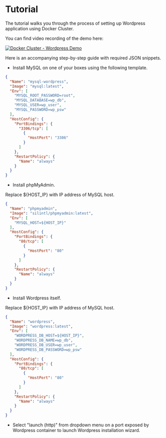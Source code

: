 # Tutorial

The tutorial walks you through the process of setting up Wordpress application using Docker Cluster.

You can find video recording of the demo here:

[![Docker Cluster - Wordpress Demo](http://img.youtube.com/vi/VIDEO_ID/0.jpg)](http://www.youtube.com/watch?v=VIDEO_ID)

Here is an accompanying step-by-step guide with required JSON snippets.

- Install MySQL on one of your boxes using the following template.

```json
{
  "Name": "mysql-wordpress",
  "Image": "mysql:latest",
  "Env": [
    "MYSQL_ROOT_PASSWORD=root",
    "MYSQL_DATABASE=wp_db",
    "MYSQL_USER=wp_user",
    "MYSQL_PASSWORD=wp_psw"    
  ],
  "HostConfig": {
    "PortBindings": {
      "3306/tcp": [
        {
          "HostPort": "3306"
        }
      ]
    },
    "RestartPolicy": {
      "Name": "always"
    }
  }
}
```

- Install phpMyAdmin.

Replace ${HOST_IP} with IP address of MySQL host.

```json
{
  "Name": "phpmyadmin",
  "Image": "silintl/phpmyadmin:latest",
  "Env": [
    "MYSQL_HOST=${HOST_IP}"
  ],
  "HostConfig": {
    "PortBindings": {
      "80/tcp": [
        {
          "HostPort": "80"
        }
      ]
    },
    "RestartPolicy": {
      "Name": "always"
    }
  }
}
```

- Install Wordpress itself.

Replace ${HOST_IP} with IP address of MySQL host.

```json
{
  "Name": "wordpress",
  "Image": "wordpress:latest",
  "Env": [
    "WORDPRESS_DB_HOST=${HOST_IP}",
    "WORDPRESS_DB_NAME=wp_db",
    "WORDPRESS_DB_USER=wp_user",
    "WORDPRESS_DB_PASSWORD=wp_psw"
  ],
  "HostConfig": {
    "PortBindings": {
      "80/tcp": [
        {
          "HostPort": "80"
        }
      ]
    },
    "RestartPolicy": {
      "Name": "always"
    }
  }
}
```

- Select "launch (http)" from dropdown menu on a port exposed by Wordpress container to launch
  Wordpress installation wizard.
